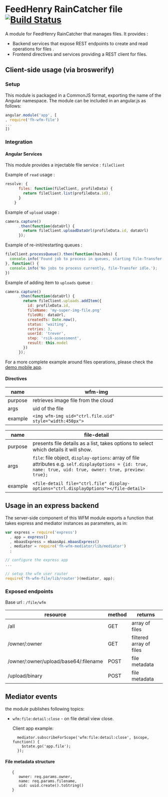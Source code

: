 # FeedHenry RainCatcher file [![Build Status](https://travis-ci.org/feedhenry-raincatcher/raincatcher-file.png)](https://travis-ci.org/feedhenry-raincatcher/raincatcher-file)

A module for FeedHenry RainCatcher that manages files. It provides :
- Backend services that expose REST endpoints to create and read operations for files .
- Frontend directives and services providing a REST client for files.



## Client-side usage (via broswerify)

### Setup
This module is packaged in a CommonJS format, exporting the name of the Angular namespace.  The module can be included in an angular.js as follows:

```javascript
angular.module('app', [
, require('fh-wfm-file')
...
])
```

### Integration

#### Angular Services

This module provides a injectable file service : `fileClient`

Example of `read` usage :

```javascript
resolve: {
      files: function(fileClient, profileData) {
        return fileClient.list(profileData.id);
      }
    }
```
Example of `upload` usage :

```javascript
camera.capture()
      .then(function(dataUrl) {
        return fileClient.uploadDataUrl(profileData.id, dataUrl)
      });
```

Example of re-init/restarting queues :

```javascript
fileClient.processQueue().then(function(hasJobs) {
  console.info('Found job to process in queues, starting file-Transfer');
}, function() {
  console.info('No jobs to process currently, file-Transfer idle.');
})
```

Example of adding item to `uploads` queue :

```javascript
camera.capture()
      .then(function(dataUrl) {
        return fileClient.uploads.addItem({
          id: profileData.id,
          fileName: 'my-super-img-file.png'
          fileURi: dataUrl,
          createdTs: Date.now(),
          status: 'waiting',
          retries: 3,
          userId: 'trever',
          step: 'rsik-assessment',
          result: this.model
        })
      });
```

For a more complete example around files operations, please check the [demo mobile app](https://github.com/feedhenry-raincatcher/raincatcher-demo-mobile/blob/master/src/app/file/file.js).

#### Directives

| name    	| wfm-img                             	|
|---------	|-------------------------------------	|
| purpose 	| retrieves image file from the cloud 	|
| args    	| uid of the file                     	|
| example 	| ```<img wfm-img uid="ctrl.file.uid" style="width:450px">```                            	|



| name    	| file-detail                          	|
|---------	|-------------------------------------	|
| purpose 	| presents file details as a list, takes options to select which details it will show. 	|
| args    	| `file`: file object, `display-options`: array of file attributes e.g. ```self.displayOptions = {id: true, name: true, uid: true, owner: true, preview: true};```
                    	|
| example 	| ```<file-detail file="ctrl.file" display-options="ctrl.displayOptions"></file-detail>```                            	|


## Usage in an express backend

The server-side component of this WFM module exports a function that takes express and mediator instances as parameters, as in:

```javascript
var express = require('express')
  , app = express()
  , mbaasExpress = mbaasApi.mbaasExpress()
  , mediator = require('fh-wfm-mediator/lib/mediator')
  ;

// configure the express app
...

// setup the wfm user router
require('fh-wfm-file/lib/router')(mediator, app);

```

### Exposed endpoints

Base url : `/file/wfm`

| resource | method | returns |
| -------- | ------ | ------- |
| /all | GET | array of files |
| /owner/:owner | GET | filtered array of files |
| /owner/:owner/upload/base64/:filename | POST | file metadata |
| /upload/binary | POST | file metadata  |


## Mediator events
the module publishes following topics:
- `wfm:file:detail:close` - on file detail view close.

    Client app example:
   ```
     mediator.subscribeForScope('wfm:file:detail:close', $scope, function() {
       $state.go('app.file');
     });
    ```


#### File metadata structure

```
   {
      owner: req.params.owner,
      name: req.params.filename,
      uid: uuid.create().toString()
   }

```
